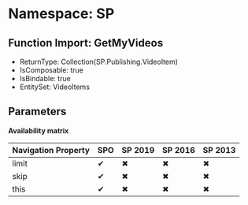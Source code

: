 # Namespace: SP

## Function Import: GetMyVideos

- ReturnType: Collection(SP.Publishing.VideoItem)
- IsComposable: true
- IsBindable: true
- EntitySet: VideoItems

## Parameters

**Availability matrix**

Navigation Property | SPO | SP 2019 | SP 2016 | SP 2013
----------|-----|---------|---------|--------
limit | ✔ | ✖ | ✖ | ✖
skip | ✔ | ✖ | ✖ | ✖
this | ✔ | ✖ | ✖ | ✖
